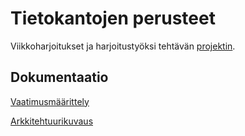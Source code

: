 # Tietokantojen perusteet
Viikkoharjoitukset ja harjoitustyöksi tehtävän [projektin](Harjoitustyo).

## Dokumentaatio

[Vaatimusmäärittely](Harjoitustyo/dokumentaatio/vaatimusmaarittely.MD)

[Arkkitehtuurikuvaus](Harjoitustyo/dokumentaatio/arkkitehtuurikuvaus.MD)

